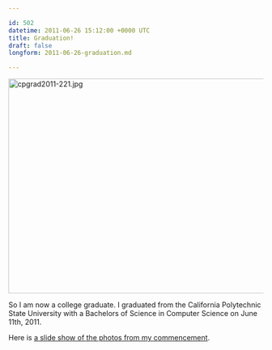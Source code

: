 ```yaml
---

id: 502
datetime: 2011-06-26 15:12:00 +0000 UTC
title: Graduation!
draft: false
longform: 2011-06-26-graduation.md

---
```


<a href="http://www.flickr.com/photos/dlnwelch/5826629101/" title="cpgrad2011-221.jpg by dlnwelch, on Flickr"><img src="http://farm4.static.flickr.com/3502/5826629101_615de8c6b0_z.jpg" width="640" height="425" alt="cpgrad2011-221.jpg"></a>

So I am now a college graduate. I graduated from the California Polytechnic State University with a Bachelors of Science in Computer Science on June 11th, 2011.

Here is [a slide show of the photos from my commencement](http://www.flickr.com/photos/tags/cpgrad2011/show/).

